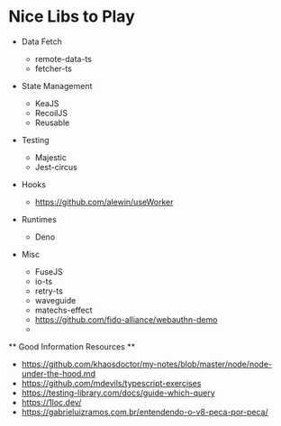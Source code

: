 # Nice Libs to Play

* Data Fetch
  - remote-data-ts
  - fetcher-ts

* State Management
  - KeaJS
  - RecoilJS
  - Reusable

* Testing
  - Majestic
  - Jest-circus

* Hooks
  - https://github.com/alewin/useWorker

* Runtimes
  - Deno


* Misc
  - FuseJS
  - io-ts
  - retry-ts
  - waveguide
  - matechs-effect
  - https://github.com/fido-alliance/webauthn-demo
  - 


** Good Information Resources ** 

* https://github.com/khaosdoctor/my-notes/blob/master/node/node-under-the-hood.md
* https://github.com/mdevils/typescript-exercises
* https://testing-library.com/docs/guide-which-query
* https://1loc.dev/
* https://gabrieluizramos.com.br/entendendo-o-v8-peca-por-peca/
